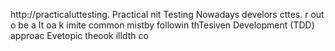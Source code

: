 
http://practicaluttesting.
Practical nit Testing 
Nowadays develors cttes.  r out o be a
It   oa  k imite common mistby followin thTesiven Development (TDD) approac Evetopic  theook  illdth co














